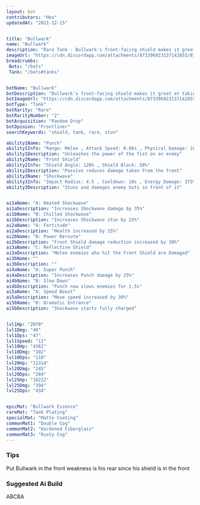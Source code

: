 ```yaml
---
layout: bot
contributors: "Hex"
updatedAt: "2021-12-15"


title: "Bullwark"
name: "Bullwark"
description: "Rare Tank - Bullwark's front-facing shield makes it great at taking on a single enemy, or a group of enemies from the same direction."
imageUrl: "https://cdn.discordapp.com/attachments/873396923137142855/873397823192842281/bullwark.png"
breadcrumbs:
 Bots: "/bots"
 Tank: "/bots#tanks"


botName: "Bullwark"
botDescription: "Bullwark's front-facing shield makes it great at taking on a single enemy, or a group of enemies from the same direction."
botImageUrl: "https://cdn.discordapp.com/attachments/873396923137142855/873397823192842281/bullwark.png"
botType: "Tank"
botRarity: "Rare"
botRarityNumber: "2"
botAcquisition: "Random Drop"
botOpinion: "Frontliner"
searchKeywords: "shield, tank, rare, stun"

ability1Name: "Punch"
ability1Info: "Range: Melee , Attack Speed: 0.86s , Physical Damage: 100%"
ability1Description: "Unleashes the power of the fist on an enemy"
ability2Name: "Front Shield"
ability2Info: "Shield Angle: 120% , Shield Block: 50%"
ability2Description: "Passive reduces damage taken from the front"
ability3Name: "Shockwave"
ability3Info: "Impact Radius: 4.5 , Cooldown: 10s , Energy Damage: 375% , Stun Duration: 2.5s , Knockback: Large"
ability3Description: "Stuns and damages enemy bots in front of it"


ai1aName: "A: Heated Shockwave"
ai1aDescription: "Increases Shockwave damage by 35%"
ai1bName: "B: Chilled Shockwave"
ai1bDescription: "Increases Shockwave stun by 25%"
ai2aName: "A: Fortitude"
ai2aDescription: "Health increased by 15%"
ai2bName: "B: Power Reroute"
ai2bDescription: "Front Shield damage reduction increased by 30%"
ai3aName: "C: Reflective Shield"
ai3aDescription: "Melee enemies who hit the Front Shield are Damaged"
ai3bName: ""
ai3bDescription: ""
ai4aName: "A: Super Punch"
ai4aDescription: "Increases Punch damage by 25%"
ai4bName: "B: Slow Down"
ai4bDescription: "Punch now slows enemies for 1.5s"
ai5aName: "A: Speed Boost"
ai5aDescription: "Move speed increased by 30%"
ai5bName: "B: Dramatic Entrance"
ai5bDescription: "Shockwave starts fully charged"


lvl1Hp: "2070"
lvl1Dmg: "40"
lvl1Dps: "47"
lvl1Speed: "11"
lvl10Hp: "4362"
lvl10Dmg: "102"
lvl10Dps: "118"
lvl20Hp: "11314"
lvl20Dmg: "245"
lvl20Dps: "284"
lvl25Hp: "18222"
lvl25Dmg: "394"
lvl25Dps: "458"


epicMat: "Bullwark Essence"
rareMat: "Tank Plating"
specialMat: "Matte Coating"
commonMat1: "Double Cog"
commonMat2: "Hardened Fiberglass"
commonMat3: "Rusty Cog"
---
```


### Tips
Put Bullwark in the front
weakness is his rear since his shield is in the front

### Suggested Ai Build
ABCBA

